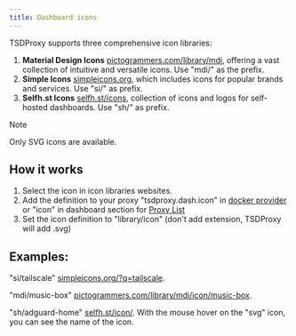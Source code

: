 ```yaml
---
title: Dashboard icons
---
```


TSDProxy supports three comprehensive icon libraries:

1. **Material Design Icons** [pictogrammers.com/library/mdi](https://pictogrammers.com/library/mdi/),
offering a vast collection of intuitive and versatile icons. Use "mdi/" as the prefix.
2. **Simple Icons** [simpleicons.org](https://simpleicons.org), which includes
icons for popular brands and services. Use "si/" as prefix.
3. **Selfh.st Icons** [selfh.st/icons](https://selfh.st/icons/),
collection of icons and logos for self-hosted dashboards. Use "sh/" as prefix.

>[!NOTE]
> Only SVG icons are available.

## How it works

1. Select the icon in icon libraries websites.
2. Add the definition to your proxy "tsdproxy.dash.icon" in [docker provider](/docs/docker/#tsdproxydashicon)
or "icon" in dashboard section for [Proxy List](/docs/list/#proxy-list-file-options)
3. Set the icon definition to "library/icon"
(don't add extension, TSDProxy will add .svg)

## Examples:

"si/tailscale" [simpleicons.org/?q=tailscale](https://simpleicons.org/?q=tailscale).

"mdi/music-box" [pictogrammers.com/library/mdi/icon/music-box](https://pictogrammers.com/library/mdi/icon/music-box/).

"sh/adguard-home" [selfh.st/icon/](https://selfh.st/icons/). With the mouse
hover on the "svg" icon, you can see the name of the icon.
